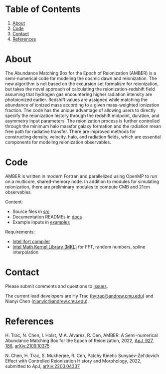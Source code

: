 # Table of Contents
1) [About](#about)
2) [Code](#code)
3) [Contact](#contact)
4) [References](#references)


# About <a name="about"></a>

The Abundance Matching Box for the Epoch of Reionization (AMBER) is a semi-numerical code for modeling the cosmic dawn and reionization. The new algorithm is not based on the excursion set formalism for reionization, but takes the novel approach of calculating the reionization-redshift field assuming that hydrogen gas encountering higher radiation intensity are photoionized earlier. Redshift values are assigned while matching the abundance of ionized mass according to a given mass-weighted ionization fraction. The code has the unique advantage of allowing users to directly specify the reionization history through the redshift midpoint, duration, and asymmetry input parameters. The reionization process is further controlled through the minimum halo massfor galaxy formation and the radiation mean free path for radiative transfer. There are improved methods for constructing density, velocity, halo, and radiation fields, which are essential components for modeling reionization observables.


# Code <a name="code"></a>

AMBER is written in modern Fortran and parallelized using OpenMP to run on a multicore, shared-memory node. In addition to modules for simulating reionization, there are preliminary modules to compute CMB and 21cm observables.

Content:
- Source files in [src](https://github.com/hytrac/amber/tree/main/src)
- Documentation READMEs in [docs](https://github.com/hytrac/amber/tree/main/docs)
- Example inputs in [examples](https://github.com/hytrac/amber/tree/main/examples)

Requirements:
- [Intel ifort compiler](https://www.intel.com/content/www/us/en/developer/tools/oneapi/fortran-compiler.html#gs.zjewa9)
- [Intel Math Kernel Library (MKL)](https://www.intel.com/content/www/us/en/developer/tools/oneapi/onemkl.html) for FFT, random numbers, spline interpolation

# Contact <a name="contact"></a>

Please submit comments and questions to [issues](https://github.com/hytrac/amber/issues).

The current lead developers are Hy Trac (hytrac@andrew.cmu.edu) and Nianyi Chen (nianyic@andrew.cmu.edu).


# References <a name="references"></a>

H. Trac, N. Chen, I. Holst, M.A. Alvarez, R. Cen, AMBER: A Semi-numerical Abundance Matching Box for the Epoch of Reionization, 2022, [ApJ, 927, 186](https://iopscience.iop.org/article/10.3847/1538-4357/ac5116), [arXiv:2109.10375](https://arxiv.org/abs/2109.10375)

N. Chen, H. Trac, S. Mukherjee, R. Cen, Patchy Kinetic Sunyaev-Zel'dovich Effect with Controlled Reionization History and Morphology, 2022, submitted to ApJ, [arXiv:2203.04337](https://arxiv.org/abs/2203.04337)
